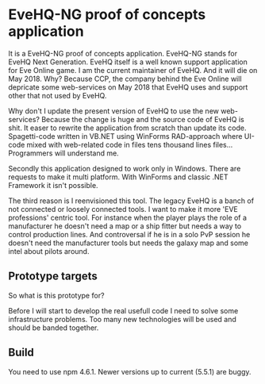 # EveHQ-NG proof of concepts application #
It is a EveHQ-NG proof of concepts application. EveHQ-NG stands for EveHQ Next Generation. EveHQ itself is a well known support application for Eve Online game. I am the current maintainer of EveHQ. And it will die on May 2018. Why? Because CCP, the company behind the Eve Online will depricate some web-services on May 2018 that EveHQ uses and support other that not used by EveHQ.

Why don't I update the present version of EveHQ to use the new web-services? Because the change is huge and the source code of EveHQ is shit. It easer to rewrite the application from scratch than update its code. Spagetti-code written in VB.NET using WinForms RAD-approach where UI-code mixed with web-related code in files tens thousand lines files... Programmers will understand me.

Secondly this application designed to work only in Windows. There are requests to make it multi platform. With WinForms and classic .NET Framework it isn't possible.

The third reason is I reenvisioned this tool. The legacy EveHQ is a banch of not connected or loosely connected tools. I want to make it more 'EVE professions' centric tool. For instance when the player plays the role of a manufacturer he doesn't need a map or a ship fitter but needs a way to control production lines. And controversal if he is in a solo PvP session he doesn't need the manufacturer tools but needs the galaxy map and some intel about pilots around.

## Prototype targets ##
So what is this prototype for?

Before I will start to develop the real usefull code I need to solve some infrastructure problems. Too many new technologies will be used and should be banded together.

## Build ##
You need to use npm 4.6.1. Newer versions up to current (5.5.1) are buggy.
